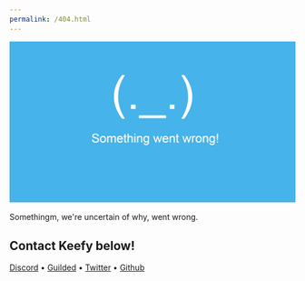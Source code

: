```yaml
---
permalink: /404.html
---
```


![Something_Went_Wrong](https://github.com/PGWECN/Brand-Kit/blob/Images/PGWECN%20Logos/Keefy/something%20went%20wrong.jpg?raw=true)

Somethingm, we're uncertain of why, went wrong.



Contact Keefy below!
---
[Discord](https://dsc.gg/giraffe) • [Guilded](https://guilded.gg/u/Keith) • [Twitter](https://twitter.com/drkeefy) • [Github](https://github.com/KeithKhaotic) 
